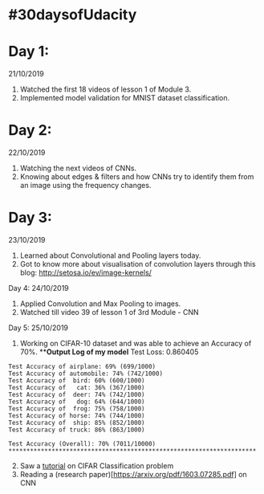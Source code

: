 # #30daysofUdacity

# Day 1:
21/10/2019
  1. Watched the first 18 videos of lesson 1 of Module 3.
  2. Implemented model validation for MNIST dataset classification.

# Day 2:
22/10/2019
  1. Watching the next videos of CNNs.
  2. Knowing about edges & filters and how CNNs try to identify them from an image using the frequency changes.

# Day 3:
23/10/2019
  1. Learned about Convolutional and Pooling layers today.
  2. Got to know more about visualisation of convolution layers through this blog: http://setosa.io/ev/image-kernels/
 
Day 4:
24/10/2019
  1. Applied Convolution and Max Pooling to images.
  2. Watched till video 39 of lesson 1 of 3rd Module - CNN
  
Day 5:
25/10/2019
  1. Working on CIFAR-10 dataset and was able to achieve an Accuracy of 70%.
    ************************Output Log of my model**********************
    Test Loss: 0.860405

    Test Accuracy of airplane: 69% (699/1000)
    Test Accuracy of automobile: 74% (742/1000)
    Test Accuracy of  bird: 60% (600/1000)
    Test Accuracy of   cat: 36% (367/1000)
    Test Accuracy of  deer: 74% (742/1000)
    Test Accuracy of   dog: 64% (644/1000)
    Test Accuracy of  frog: 75% (758/1000)
    Test Accuracy of horse: 74% (744/1000)
    Test Accuracy of  ship: 85% (852/1000)
    Test Accuracy of truck: 86% (863/1000)

    Test Accuracy (Overall): 70% (7011/10000)
    *********************************************************************

  2. Saw a [tutorial](https://github.com/pytorch/tutorials/blob/master/beginner_source/blitz/cifar10_tutorial.py) on CIFAR Classification problem 
  3. Reading a (research paper)[https://arxiv.org/pdf/1603.07285.pdf] on CNN
